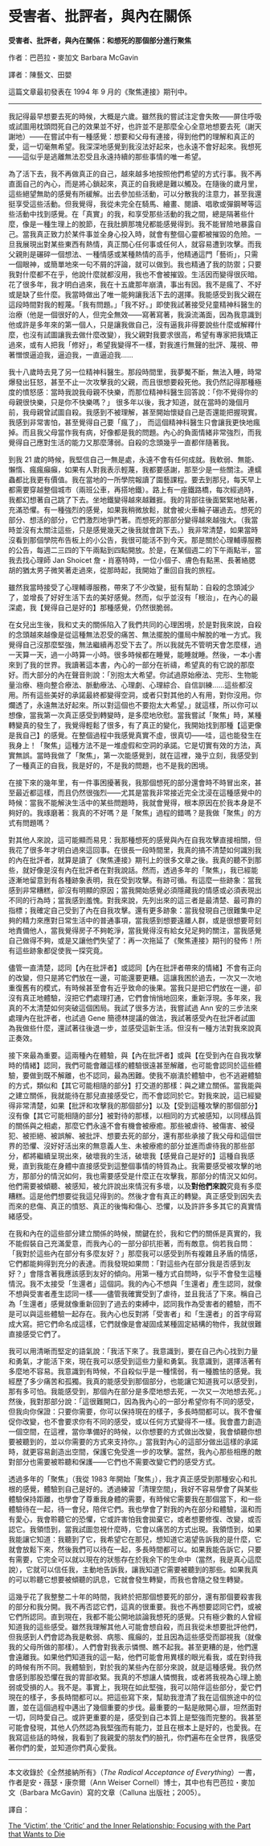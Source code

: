 # 受害者、批評者，與內在關係
**受害者、批評者，與內在關係：和想死的那個部分進行聚焦**

作者：巴芭拉・麥加文 Barbara McGavin

譯者：陳藝文、田嬰

這篇文章最初發表在 1994 年 9 月的《聚焦連接》期刊中。

---

我記得最早想要去死的時候，大概是六歲。雖然我的嘗試注定會失敗——屏住呼吸或試圖用枕頭悶死自己的效果並不好，也許並不是那麼全心全意地想要去死（謝天謝地）——在嘗試中有一種感覺：想要和父母有連接，得到他們的理解和真正的愛，這一切毫無希望。我深深地感覺到我沒法好起來，也永遠不會好起來。我想死——這似乎是逃離無法忍受且永遠持續的那些事情的唯一希望。

為了活下去，我不再做真正的自己，越來越多地按照他們希望的方式行事。我不再直面自己的內心，而是將心鎖起來，真正的自我總是難以觸及。在隨後的歲月里，這些絕望無助的感覺有所緩解。出去參加些活動，可以分散我的注意力，甚至我還挺享受這些活動。但我覺得，我從未完全在騎馬、繪畫、閱讀、唱歌或彈鋼琴等這些活動中找到感覺。在「真實」的我，和享受那些活動的我之間，總是隔著些什麼，像是一種生理上的脫節，在我肚臍那塊兒都能感覺得到。我不能冒險地暴露自己。當我真正致力於某件事並全身心投入時，就會有整個心靈都被摧毀的危險。一旦我展現出對某些東西有熱情，真正關心任何事或任何人，就容易遭到攻擊。而我父親則是碾碎一個想法、一種情感或某種熱情的高手，他精通這門「藝術」，只需一個眼神，或簡單地來一句不屑的評論，就可以做到。我也精通了我的防禦；只要我對什麼都不在乎，他說什麼就都沒用，我也不會被摧毀。生活因而變得很灰暗。花了很多年，我才明白過來，我在十五歲那年崩潰，事出有因。我不是瘋了、不好或是缺了些什麼。我當時做出了唯一能夠讓我活下去的選擇。我能感受到我父親在這段時間對我的輕蔑。「我有問題。」「我不好。」即使我試著接受兒童精神科醫生的治療（他是一個很好的人，但完全無效——寫著寫著，我淚流滿面，因為我意識到他或許是多年來的第⼀個人，只是讓我做⾃⼰，沒有逼我非得要說些什麼或解釋什麼，也沒有試圖讓我去做什麼改變），我父親對我要求很高，希望有專家把我矯正過來，或有人把我「修好」，希望我變得不一樣，對我進行無聲的批評、蔑視、帶著憎恨逼迫我，逼迫我，一直逼迫我...... 

我十八歲時去見了另一位精神科醫生。那段時間里，我夢魘不斷，無法入睡，時常爆發出狂怒，甚至不止一次攻擊我的父親，而且很想要殺死他。我仍然記得那種極度的憤怒感：當時我說我母親不快樂，而那位精神科醫生回答說：「你不覺得你的母親很快樂，只是你不快樂嗎？」 很多年以後，我才知道，就在當時的幾個月前，我母親曾試圖自殺。我感到不被理解，甚至開始懷疑⾃⼰是否還能把握現實。我感到非常害怕，甚至覺得⾃⼰要「瘋了」， ⽽這個精神科醫生只會讓我更快地瘋掉。而且我父母當作我有病，好像都是我的問題。內⼼的負⾯情緒非常強烈，⽽我覺得自己應對⽣活的能⼒⼜那麼薄弱。⾃殺的念頭幾乎⼀直都伴隨著我。

到我 21 歲的時候，我堅信自己一無是處，永遠不會有任何成就。我軟弱、無能、懶惰、瘋瘋癲癲，如果有人對我表示輕蔑，我都要感謝，那至少是一些關注。連蠕蟲都比我更有價值。我在當地的一所學院報讀了園藝課程。要去到那兒，每天早上都需要穿越整個城市（兩班公車，再搭地鐵）。路上有一座鐵路橋，每次經過時，我都幻想著自己跳了下去。坐地鐵變得越來越難捱。我的背部往後面緊緊地貼著，充滿恐懼。有一種強烈的感覺，如果我稍微放鬆，就會被火車輪子碾過去。想死的部分、想活的部分，它們激烈地爭鬥著。而想死的那部分變得越來越強大。（我當時並沒有太關注這些，只是感覺幾天之後我就會跳下去。）我非常清楚，如果當時沒看到那個學院布告板上的小公告，我很可能活不到今天。那是關於心理輔導服務的公告，每週二三四的下午兩點到四點開放。於是，在某個週二的下午兩點半，當我去找心理師 Jan Shoicet 詹・肖塞特時，一位小個子、膚色有點黑、長著絡腮胡的猶太男子微笑著走過來，從那時起，我開始了重回自我的旅程。

雖然我當時接受了心理輔導服務，帶來了不少改變，挺有幫助：自殺的念頭減少了，並增長了好好生活下去的美好感覺。然而，似乎並沒有「根治」，在內心的最深處，我【覺得自己是好的】那種感覺，仍然很脆弱。

在女兒出生後，我和丈夫的關係陷入了我們共同的心理困境，於是對我來說，自殺的念頭越來越像是從這種無法忍受的痛苦、無法擺脫的僵局中解脫的唯一方式。我覺得自己沒那麼堅強，無法繼續再忍受下去了。所以我就先不管明天會怎麼樣，過一天算一天，過一小時算一小時。很多時候都在睡覺，能睡就睡。然後，一本小書來到了我的世界。我讀著這本書，內心的一部分在祈禱，希望真的有它說的那麼好。而大部分的內在聲音則說：「別抱太大希望。你試過原始療法、完形、生物能量治療、極向整合療法、脈動療法、心理劇、心理綜合、自信訓練......這些都沒用。所有這些美好的承諾最終都變得空洞，或者只對其他的人有用，對你沒用。你爛透了，永遠無法好起來。所以對這個也不要抱太大希望。」就這樣，所以你可以想像，當我第一次真正感受到轉變時，是多麼地欣慰。當我嘗試「聚焦」時，某種轉變真的發生了，我覺得輕鬆了很多，有了真正的變化，我開始找到那種【這更像是我自己】的感覺。在整個過程中我感覺真實不虛，很真切——哇，這也能發生在我身上！「聚焦」這種方法不是一堆虛假和空洞的承諾。它是切實有效的方法，真實無誤。當時我做了「聚焦」，第一次能感覺到，就在這裡，幾乎立刻，我感受到了一種真正的自我，我是好的，不是我的問題，也不是我的困境。

在接下來的幾年里，有一件事困擾著我，我那個想死的部分還會時不時冒出來，甚至最近都這樣，而且仍然很強烈——尤其是當我非常接近完全沈浸在這種感覺中的時候：當我不能解決生活中的某些問題時，我就會覺得，根本原因在於我本身是不夠好的。我琢磨著：我真的不好嗎？是「聚焦」過程的錯嗎？是我做「聚焦」的方式有問題嗎？

對其他人來說，這可能顯而易見：我那種想死的感覺與內在自我攻擊直接相關，但我花了很多年才明白過來這回事。在很長一段時間里，我真的搞不清楚如何識別我的內在批評者，就算是讀了《聚焦連接》期刊上的很多文章之後。我真的聽不到那些，就好像是沒有內在批評者在對我說話。然而，透過多年的「聚焦」，我已經能逐漸地留意到有各種跡象表明，我在受到攻擊。有跡可循。有這麼一些跡象：當我感到非常糟糕，卻沒有明顯的原因；當我開始感覺必須隱藏我的情感或必須表現出不同的行為時；當我感到羞愧。對我來說，先列出來的這三者是最清楚、最可靠的指標；我確定自己受到了內在自我攻擊。還有更多跡象：當我發現自己很難集中足夠的精力來應對日常生活中的普通事項，當我感到想要遠離人群，或是很想要苛刻地責備他人，當我覺得房子不夠乾淨，當我覺得沒有給女兒足夠的關注，當我感覺自己做得不夠，或是又讓他們失望了：再一次拖延了《聚焦連接》期刊的發佈！所有這些跡象都促使我一探究竟。

儘管一直清楚，認同【內在批評者】或認同【內在批評者帶來的情緒】不會有正向的改變，但只是將它們放在一邊，可能還要更糟。這讓我困於過去，一次又一次地重復舊有的模式，有時候甚至會有近乎致命的後果。當我只是把它們放在一邊，卻沒有真正地體驗，沒把它們處理打通，它們會悄悄地回來，重新浮現。多年來，我真的不太清楚如何突破這個困局。我試了很多方法，我嘗試過 Ann 安的三步法來處理內在批評者，也試過 Gene 簡德林提議的做法，我試著感受內在批評者試圖為我做些什麼，還試著往後退一步，並感受這新生活。但沒有一種方法對我來說真正奏效。

接下來最為重要。這兩種內在體驗，與【內在批評者】或與【在受到內在自我攻擊時的情緒】認同，我們可能會離這樣的體驗很遠甚至解離，也可能會認同於這些體驗，要做到既不解離，也不認同，最為困難。使我不崩潰於體驗中，也不逃避體驗的方式，類似和【其它可能相隨的部分】打交道的那樣：與之建立關係。當我能與之建立關係，我就能待在那兒直接感受它，而不會認同於它。對我來說，這已經變得非常清楚，如果【批評和攻擊我的那個部分】以及【受到這種攻擊的那個部分】沒有像【其它可能相隨的部分】被對待的那樣，以相同的方式被感知，以同樣品質的關係與之相處，那麼它們永遠不會有機會被療癒。那些被虐待、被傷害、被侵犯、被拒絕、被誤解、被批評、想要去死的部分，還有那些承接了我⽗⺟和這個世界的恐懼、沒好好活出來的無意義⼈⽣、未被療癒的部分並進而虐待我的那些部分，都將繼續呈現出來，破壞我的生活，破壞我【感覺自己是好的】這種自我感覺，直到我能在身體中直接感受到這整個事情的特質為止。我需要感受被攻擊的地方，那部分的情況如何，我也需要感受是什麼正在攻擊我，那部分的情況又如何。他們需要被傾聽、被感知，被允許說出來情況有多壞，以及**對他們來說**究竟有多麼糟糕。這是他們想要從我這兒得到的。然後才會有真正的轉變。真正感受到因失去而來的悲傷、真正的憤怒、真正的後悔和傷心、恐懼，以及許許多多其它的真實情緒感受。

在我和內在的這些部分建立關係的時候，關鍵在於，我和它們的關係是真實的，我不能假裝自己充滿愛意，而我內心的一部分卻抗拒著，而有敵意。倘若我自問：「我對於這些內在部分有多麼友好？」那麼我可以感受到所有複雜且矛盾的情感，它們都能夠得到充分的表達。而我發現如果問：「對這些內在部分我是否感到友好？」會隱含著我應該感到友好的傾向。用第一種方式自問時，似乎不會發生這種情況。我不太接受「生還者」這個詞。我的內心不想與「生還者」產生認同，就像不想與受害者產生認同一樣——儘管我確實受到了虐待，並且我活了下來。稱自己為「生還者」感覺就像重新回到了過去的束縛中，認同我作為受害者的體驗，而不是可以與這些體驗一起存在。我內心也反對將「受害者」和「生還者」的首字母寫成大寫。把它們命名成這樣，它們就像是會凝固成某種固定結構的物件，我就很難直接感受它們了。

我可以用清晰而堅定的語氣說：「我活下來了。我意識到，要在⾃⼰內⼼找到⼒量和勇氣，才能活下來，現在我可以感受到這些力量和勇氣。我意識到，選擇活著有多麼地不容易。我意識到有時候，不自殺似乎是一種懦弱，有一種膽怯的感覺。我經歷了多少痛苦和孤獨。我真的能感受到那個部分，也能讓它知道我可以感受到，那有多可怕。我能感受到，那個內在部分是多麼地想去死，一次又一次地想去死。」然後，我對那部分說：「這很難開⼝，因為我內⼼的⼀部分希望你有不同的感受，但我向你保證：只要你需要，你可以保持現在的樣⼦，多長時間都可以。我不會催促你改變，也不會要求你有不同的感受，或以任何⽅式變得不⼀樣。我會盡⼒創造⼀個空間，在這裡，當你準備好的時候，以你想要的⽅式做出改變，我會傾聽你想要被聽到的，並以你需要的⽅式來⽀持你。」當我對內⼼的這部分做出這樣的承諾時，就更容易創造出空間，保護它免受進⼀步的攻擊。當然，我內心那些相應的敵對部分也需要被聆聽和保護——它們也不需要改變它們的感受方式。

透過多年的「聚焦」（我從 1983 年開始「聚焦」），我才真正感受到那種安心和扎根的感覺，體驗到自己是好的。透過練習「清理空間」，我好不容易學會了與某些體驗保持距離，也學會了尊重我身體的需要，有時候它需要我在那個當下，和一些體驗待在一起，待一會兒，陪伴它們。我也學會了對我的內在部分和體驗，溫和而有愛心，我會聆聽它的恐懼，它或許害怕我會拋棄它，或者想要修復、改變，或否認它。我領悟到，當我試圖忽視什麼時，它會以痛苦的方式出現。我領悟到，如果我能讓它知道：我聽到了它，我希望它在那兒，想知道它渴望告訴我的是什麼，它就會放鬆下來，然後我們可以待在⼀起，多長時間都可以。如果我能告訴它，只要有需要，它完全可以就以現在的狀態存在於我余下的生命中（當然，我是真心這麼說），它就可以信任我，主動地告訴我，讓我知道它需要被聽到的那些。如果我真的可以聆聽它想要被傾聽的訊息，它就會發生轉變，而我也會隨之發生轉變。

這幾乎花了我整整二十年的時間，我終於把那個想要死的部分，還有那個要殺害我的部分和我分開。我不再否認它們，這真的很重要。我也不再想要認同它們，或被它們所認同。直到現在，我都不能公開地談論我想死的感覺。只有極少數的人曾經知道我的這些感受。雖然我理解其他人可能會想自殺，而且我從未想要批評他們，但我感到人們會認為我是軟弱、病態、瘋癲的，並且因為這些感受而鄙視我（就像我的父母所做的那樣）。⼈們會對我表⽰憐憫、瞧不起我。甚⾄更糟的是，他們還會遠離我。如果他們知道我的這一點，他們可能會用異樣的眼光看我，或在對待我的時候有所不同。我體驗到，對於我的某些內在部分來說，就是這種感覺。我仍然會感到那股恐懼在我的胃部收緊。我真的不想讓人憐憫我，或者將我視為心理上脆弱或受損的人。我不是。事實上，我現在如此堅強，我可以陪伴這些部分，愛它們現在的樣子，多長時間都可以。把這些寫下來，幫助我澄清了我在這個旅途中的位置，並在這個過程中邁出了幾個重要的步伐。最重要的一點是敞開心扉，坦然面對一切，同時愛自己。或許更重要的是，感受到自己本質上是堅強而完整的。我甚至可能會發現，其他人仍然認為我堅強而有能力，並且在根本上是好的，也愛我。在我寫這些話的時候，我看到了我親愛的朋友們的臉孔，你們遍布在全世界，我感受著你們的愛，並知道你們真心愛我。

---

本文收錄於《全然接納所有》（*The Radical Acceptance of Everything*）一書，作者是安・薇瑟・康奈爾（Ann Weiser Cornell）博士，其中也有巴芭拉・麥加文（Barbara McGavin）寫的文章（Calluna 出版社；2005）。

譯自：

[The ‘Victim’, the ‘Critic’ and the Inner Relationship: Focusing with the Part that Wants to Die](https://focusingresources.com/the-victim-the-critic-and-the-inner-relationship-focusing-with-the-part-that-wants-to-die/)
